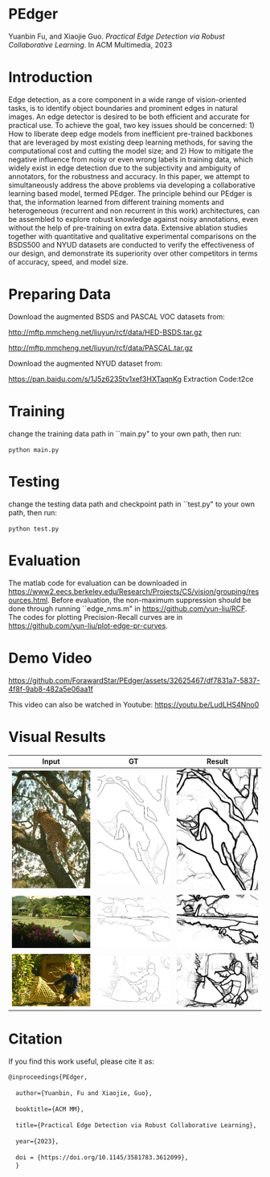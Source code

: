 # PEdger
Yuanbin Fu, and Xiaojie Guo. *Practical Edge Detection via Robust Collaborative Learning*.  In ACM Multimedia, 2023

# Introduction
Edge detection, as a core component in a wide range of vision-oriented tasks, is to identify object boundaries and prominent edges in natural images. An edge detector is desired to be both efficient and accurate for practical use. To achieve the goal, two key issues should be concerned: 1) How to liberate deep edge models from inefficient pre-trained backbones that are leveraged by most existing deep learning methods, for saving the computational cost and cutting the model size; and 2) How to mitigate the negative influence from noisy or even wrong labels in training data, which widely exist in edge detection due to the subjectivity and ambiguity of annotators, for the robustness and accuracy. In this paper, we attempt to simultaneously address the above problems via developing a collaborative learning based model, termed PEdger. The principle behind our PEdger is that, the information learned from different training moments and heterogeneous (recurrent and non recurrent in this work) architectures, can be assembled to explore robust knowledge against noisy annotations, even without the help of pre-training on extra data. Extensive ablation studies together with quantitative and qualitative experimental comparisons on the BSDS500 and NYUD datasets are conducted to verify the effectiveness of our design, and demonstrate its superiority over other competitors in terms of accuracy, speed, and model size.

# Preparing Data
Download the augmented BSDS and PASCAL VOC datasets from:

http://mftp.mmcheng.net/liuyun/rcf/data/HED-BSDS.tar.gz

http://mftp.mmcheng.net/liuyun/rcf/data/PASCAL.tar.gz

Download the augmented NYUD dataset from:

https://pan.baidu.com/s/1J5z6235tv1xef3HXTaqnKg Extraction Code:t2ce

# Training
change the training data path in ``main.py" to your own path, then run:

`python main.py`

# Testing
change the testing data path and checkpoint path in ``test.py" to your own path, then run:

`python test.py`

# Evaluation
The matlab code for evaluation can be downloaded in https://www2.eecs.berkeley.edu/Research/Projects/CS/vision/grouping/resources.html. Before evaluation, the non-maximum suppression should be done through running ``edge_nms.m" in https://github.com/yun-liu/RCF.  The codes for plotting Precision-Recall curves are in https://github.com/yun-liu/plot-edge-pr-curves.

# Demo Video
https://github.com/ForawardStar/PEdger/assets/32625467/df7831a7-5837-4f8f-9ab8-482a5e06aa1f

This video can also be watched in Youtube: https://youtu.be/LudLHS4Nno0

# Visual Results
Input            |  GT | Result
:-------------------------:|:-------------------------:|:-------------------------:
![](com/134067.jpg)  |  ![](com/134067_gt.jpg) | ![Result](com/134067.png "Result")
![](com/145079.jpg)  |  ![](com/145079_gt.jpg) | ![Result](com/145079.png "Result")
![](com/187058.jpg)  |  ![](com/187058_gt.jpg) | ![Result](com/187058.png "Result")


# Citation
If you find this work useful, please cite it as:

```
@inproceedings{PEdger,

  author={Yuanbin, Fu and Xiaojie, Guo},
  
  booktitle={ACM MM}, 
  
  title={Practical Edge Detection via Robust Collaborative Learning}, 
  
  year={2023},
  
  doi = {https://doi.org/10.1145/3581783.3612099},
  }
  ```
